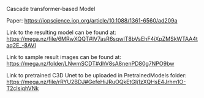 Cascade transformer-based Model

Paper: 
https://iopscience.iop.org/article/10.1088/1361-6560/ad209a

Link to the resulting model can be found at:
https://mega.nz/file/6MRwXQQT#IV7asR6sqwIT8bVsEhF4iXpZMSkWTAA4taq2E_-8AVI

Link to sample result images can be found at:
https://mega.nz/folder/LNwmSCDT#dhV8sA8nenPD80g7NPO9bw


Link to pretrained C3D Unet to be uploaded in PretrainedModels folder:
https://mega.nz/file/rRYU2BDJ#GefeHiJRuOQkEtGIj1zXQHsE4Jrhm1O-T2cIsiqhVNk
